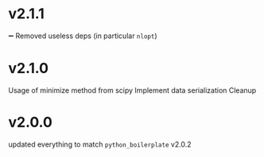 # v2.1.1
:heavy_minus_sign: Removed useless deps (in particular `nlopt`)

# v2.1.0
Usage of minimize method from scipy
Implement data serialization
Cleanup
# v2.0.0
updated everything to match `python_boilerplate` v2.0.2
